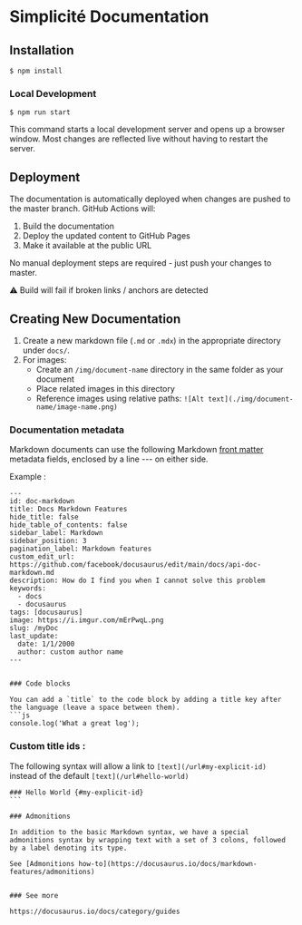 # Simplicité Documentation

## Installation

```
$ npm install
```

### Local Development

```
$ npm run start
```

This command starts a local development server and opens up a browser window. Most changes are reflected live without having to restart the server.

## Deployment

The documentation is automatically deployed when changes are pushed to the master branch. GitHub Actions will:
1. Build the documentation
2. Deploy the updated content to GitHub Pages
3. Make it available at the public URL

No manual deployment steps are required - just push your changes to master.

⚠ Build will fail if broken links / anchors are detected

## Creating New Documentation

1. Create a new markdown file (`.md` or `.mdx`) in the appropriate directory under `docs/`.
2. For images:
   - Create an `/img/document-name` directory in the same folder as your document
   - Place related images in this directory
   - Reference images using relative paths: `![Alt text](./img/document-name/image-name.png)`

### Documentation metadata 

Markdown documents can use the following Markdown [front matter](https://docusaurus.io/docs/markdown-features#front-matter) metadata fields, enclosed by a line --- on either side.

Example : 
```
---
id: doc-markdown
title: Docs Markdown Features
hide_title: false
hide_table_of_contents: false
sidebar_label: Markdown
sidebar_position: 3
pagination_label: Markdown features
custom_edit_url: https://github.com/facebook/docusaurus/edit/main/docs/api-doc-markdown.md
description: How do I find you when I cannot solve this problem
keywords:
  - docs
  - docusaurus
tags: [docusaurus]
image: https://i.imgur.com/mErPwqL.png
slug: /myDoc
last_update:
  date: 1/1/2000
  author: custom author name
---


### Code blocks

You can add a `title` to the code block by adding a title key after the language (leave a space between them).
```js
console.log('What a great log');
```

### Custom title ids : 

The following syntax will allow a link to `[text](/url#my-explicit-id)` instead of the default `[text](/url#hello-world)`
````
### Hello World {#my-explicit-id}
```

### Admonitions

In addition to the basic Markdown syntax, we have a special admonitions syntax by wrapping text with a set of 3 colons, followed by a label denoting its type. 

See [Admonitions how-to](https://docusaurus.io/docs/markdown-features/admonitions)


### See more

https://docusaurus.io/docs/category/guides
